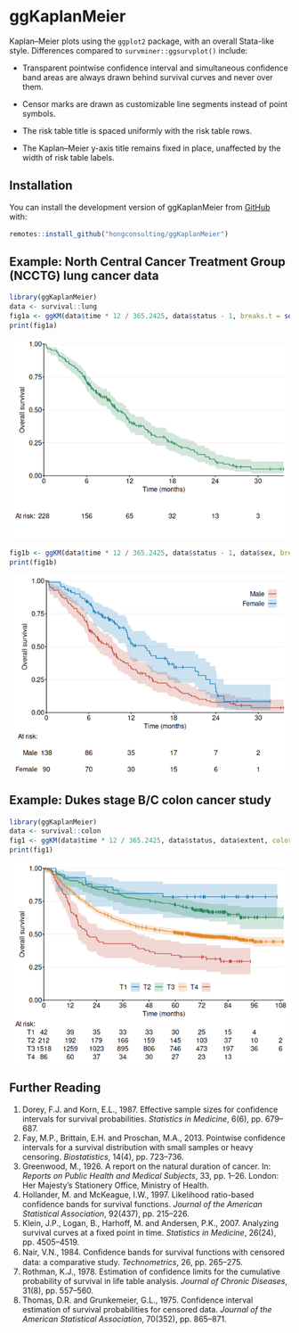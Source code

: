 
<!-- README.md is generated from README.Rmd. Please edit that file -->

# ggKaplanMeier

<!-- badges: start -->
<!-- badges: end -->

Kaplan–Meier plots using the `ggplot2` package, with an overall
Stata-like style. Differences compared to `survminer::ggsurvplot()`
include:

- Transparent pointwise confidence interval and simultaneous confidence
  band areas are always drawn behind survival curves and never over
  them.

- Censor marks are drawn as customizable line segments instead of point
  symbols.

- The risk table title is spaced uniformly with the risk table rows.

- The Kaplan–Meier y-axis title remains fixed in place, unaffected by
  the width of risk table labels.

## Installation

You can install the development version of ggKaplanMeier from
[GitHub](https://github.com/hongconsulting/ggKaplanMeier) with:

``` r
remotes::install_github("hongconsulting/ggKaplanMeier")
```

## Example: North Central Cancer Treatment Group (NCCTG) lung cancer data

``` r
library(ggKaplanMeier)
data <- survival::lung
fig1a <- ggKM(data$time * 12 / 365.2425, data$status - 1, breaks.t = seq(0, 30, 6), colors = ggsci::pal_nejm()(4)[4], title.s = "Overall survival", title.t = "Time (months)")
print(fig1a)
```

![](man/figures/README-example_1-1.png)<!-- -->

``` r
fig1b <- ggKM(data$time * 12 / 365.2425, data$status - 1, data$sex, breaks.t = seq(0, 30, 6), legend.labels = c("Male", "Female"), title.s = "Overall survival", title.t = "Time (months)")
print(fig1b)
```

![](man/figures/README-example_1-2.png)<!-- -->

## Example: Dukes stage B/C colon cancer study

``` r
library(ggKaplanMeier)
data <- survival::colon
fig1 <- ggKM(data$time * 12 / 365.2425, data$status, data$extent, colors = ggsci::pal_nejm()(4)[c(2, 4, 3, 1)], legend.direction = "horizontal", legend.labels = c("T1", "T2", "T3", "T4"), legend.position = c(0.5, 0.1), title.s = "Overall survival", title.t = "Time (months)")
print(fig1)
```

![](man/figures/README-example_2-1.png)<!-- -->

## Further Reading

1.  Dorey, F.J. and Korn, E.L., 1987. Effective sample sizes for
    confidence intervals for survival probabilities. *Statistics in
    Medicine*, 6(6), pp. 679–687.
2.  Fay, M.P., Brittain, E.H. and Proschan, M.A., 2013. Pointwise
    confidence intervals for a survival distribution with small samples
    or heavy censoring. *Biostatistics*, 14(4), pp. 723–736.
3.  Greenwood, M., 1926. A report on the natural duration of cancer. In:
    *Reports on Public Health and Medical Subjects*, 33, pp. 1–26.
    London: Her Majesty’s Stationery Office, Ministry of Health.
4.  Hollander, M. and McKeague, I.W., 1997. Likelihood ratio-based
    confidence bands for survival functions. *Journal of the American
    Statistical Association*, 92(437), pp. 215–226.
5.  Klein, J.P., Logan, B., Harhoff, M. and Andersen, P.K., 2007.
    Analyzing survival curves at a fixed point in time. *Statistics in
    Medicine*, 26(24), pp. 4505–4519.
6.  Nair, V.N., 1984. Conﬁdence bands for survival functions with
    censored data: a comparative study. *Technometrics*, 26,
    pp. 265–275.
7.  Rothman, K.J., 1978. Estimation of confidence limits for the
    cumulative probability of survival in life table analysis. *Journal
    of Chronic Diseases*, 31(8), pp. 557–560.
8.  Thomas, D.R. and Grunkemeier, G.L., 1975. Confidence interval
    estimation of survival probabilities for censored data. *Journal of
    the American Statistical Association*, 70(352), pp. 865–871.

